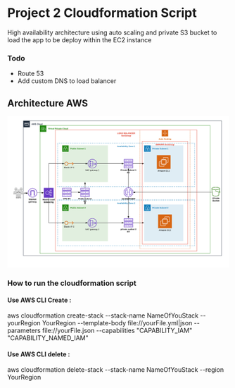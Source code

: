 # Project 2 Cloudformation Script

High availability architecture using auto scaling and private S3 bucket to load the app to be deploy within the EC2 instance

### Todo
* Route 53
* Add custom DNS to load balancer


## Architecture AWS
![40% center](https://github.com/SamyTahar/devops-udagramme/blob/master/udacity_project2_archi.png )


### How to run the cloudformation script  

#### Use AWS CLI Create :
aws cloudformation create-stack --stack-name NameOfYouStack --yourRegion YourRegion --template-body file://yourFile.yml|json --parameters file://yourFile.json --capabilities "CAPABILITY_IAM" "CAPABILITY_NAMED_IAM"

#### Use AWS CLI delete :
aws cloudformation delete-stack --stack-name NameOfYouStack --region YourRegion 
